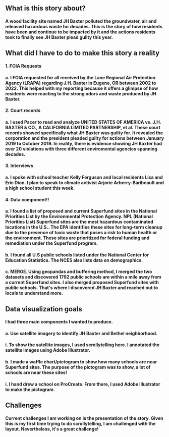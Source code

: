 ## What is this story about?

#### A wood facility site named JH Baxter polluted the groundwater, air and released hazardous waste for decades. This is the story of how residents have been and continue to be impacted by it and the actions residents took to finally see JH Baxter plead guilty this year.

## What did I have to do to make this story a reality

#### 1. FOIA Requests

#### a. I FOIA requested for all received by the Lane Regional Air Protection Agency (LRAPA) regarding J.H. Baxter in Eugene, OR between 2002 to 2022. This helped with my reporting because it offers a glimpse of how residents were reacting to the strong odors and waste produced by JH Baxter.

#### 2. Court records

#### a. I used Pacer to read and analyze UNITED STATES OF AMERICA vs. J.H. BAXTER & CO., A CALIFORNIA LIMITED PARTNERSHIP, et al. These court records showed specifically what JH Baxter was guilty for. It revealed the corporation and the president pleaded guilty for actions between January 2019 to October 2019. In reality, there is evidence showing JH Baxter had over 20 violations with three different enviromental agencies spanning decades.

#### 3. Interviews

#### a. I spoke with school teacher Kelly Ferguson and local residents Lisa and Eric Dion. I plan to speak to climate activist Arjorie Arberry-Baribeault and a high school student this week.

#### 4. Data component!!

#### a. I found a list of proposed and current Superfund sites in the National Priorities List by the Environmental Protection Agency. NPL (National Priorities List) Superfund sites are the most hazardous contaminated locations in the U.S.. The EPA identifies these sites for long-term cleanup due to the presence of toxic waste that poses a risk to human health or the environment. These sites are prioritized for federal funding and remediation under the Superfund program.

#### b. I found all U.S public schools listed under the National Center for Education Statistics. The NCES also lists data on demographics.

#### c. MERGE. Using geopandas and buffering method, I merged the two datasets and discovered 1792 public schools are within a mile away from a current Superfund sites. I also merged proposed Superfund sites with public schools. That's where I discovered JH Baxter and reached out to locals to understand more.

## Data visualization goals

#### I had three main components I wanted to produce.

#### a. Use satellite imagery to identify JH Baxter and Bethel neighborhood.

#### i. To show the satellite images, I used scrollytelling here. I annotated the satellite images using Adobe Illustrator.

#### b. I made a waffle chart/pictogram to show how many schools are near Superfund sites. The purpose of the pictogram was to show, a lot of schools are near these sites!

#### i. I hand drew a school on ProCreate. From there, I used Adobe Illustrator to make the pictogram.

## Challenges

#### Current challenges I am working on is the presentation of the story. Given this is my first time trying to do scrollytelling, I am challenged with the layout. Nevertheless, it's a great challenge!


